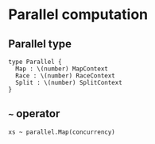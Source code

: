 # Parallel computation

## Parallel type

```
type Parallel {
  Map : \(number) MapContext
  Race : \(number) RaceContext
  Split : \(number) SplitContext
}
```

## `~` operator

```
xs ~ parallel.Map(concurrency)
```
